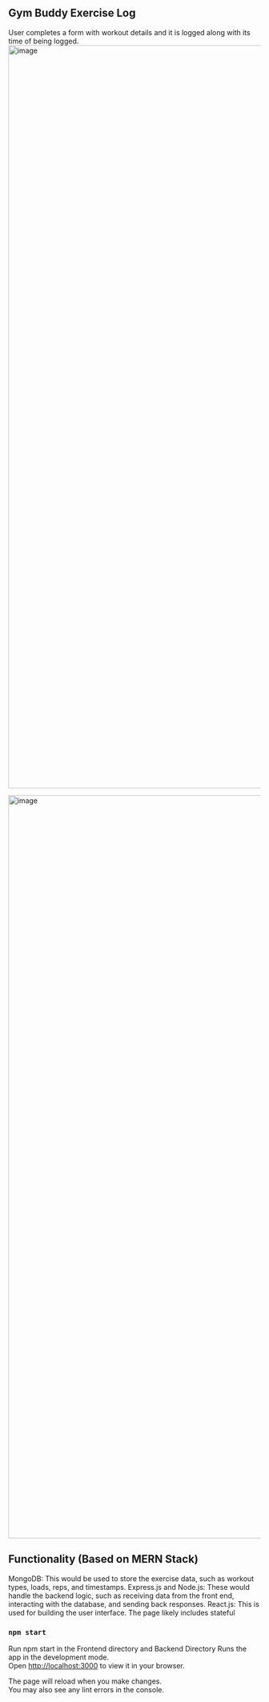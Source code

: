 ## Gym Buddy Exercise Log
User completes a form with workout details and it is logged along with its time of being logged.
<img width="1485" alt="image" src="https://github.com/Derek-Bentley/MERN-Stack-GymBuddy/assets/142171071/335805ad-7671-4ba8-9c87-428ba8a2da50">

<img width="1485" alt="image" src="https://github.com/Derek-Bentley/MERN-Stack-GymBuddy/assets/142171071/839d86ab-04d4-47c0-adbd-9c3c832a1bb5">






## Functionality (Based on MERN Stack)
MongoDB: This would be used to store the exercise data, such as workout types, loads, reps, and timestamps.
Express.js and Node.js: These would handle the backend logic, such as receiving data from the front end, interacting with the database, and sending back responses.
React.js: This is used for building the user interface. The page likely includes stateful 

### `npm start`
Run npm start in the Frontend directory and Backend Directory
Runs the app in the development mode.\
Open [http://localhost:3000](http://localhost:3000) to view it in your browser.

The page will reload when you make changes.\
You may also see any lint errors in the console.


